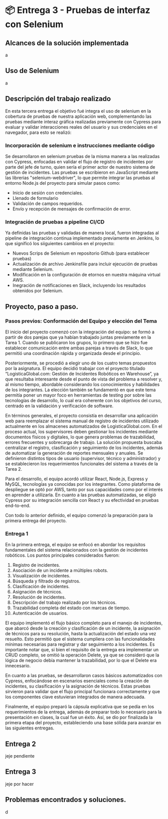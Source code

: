 # 📦 Entrega 3 - Pruebas de interfaz con Selenium
## Alcances de la solución implementada
a

## Uso de Selenium
a

## Descripción del trabajo realizado
En esta tercera entrega el objetivo fué integra el uso de selenium en la cobertura de pruebas de nuestra aplicación web, complementando las pruebas mediante interaz gráfica realizadas previamente con Cypress para evaluar y validar interacciones reales del usuario y sus credenciales en el navegador, para esto se realizó:
### Incorporación de selenium e instrucciones mediante código
Se desarrollaron en selenium pruebas de la misma manera a las realizadas con Cypress, enfocadas en validar el flujo de registro de incidentes por parte del jefe de turno, quien sería el primer actor de nuestro sistema de gestión de incidentes. Las pruebas se escribieron en JavaScript mediante las librerias "selenium-webdriver", lo que permite integrar las pruebas al entorno Node.js del proyecto para simular pasos como:
* Inicio de sesión con credenciales.
* Llenado de formulario
* Validación de campos requeridos.
* Envío y recepción de mensajes de confirmación de error.
### Integración de pruebas a  pipeline CI/CD
Ya definidas las pruebas y validadas de manera local, fueron integradas al pipeline de integración continua implementado previamente en Jenkins, lo que significó los siiguientes cambiios en el proyecto:
*  Nuevos Scrips de Selenium en repositorio Github (para establecer pruebas)
*  Actualización de archivo Jenkinsfile para incluir ejecución de pruebas mediante Selenium.
*  Modificación en la configuración de etornos en nuestra máquina virtual AWS.
*  Inegración de notificaciones en Slack, incluyendo los resultados obtenidos por Selenium.


## Proyecto, paso a paso.
### Pasos previos: Conformación del Equipo y elección del Tema
El inicio del proyecto comenzó con la integración del equipo: se formó a partir de dos parejas que ya habían trabajado juntas previamente en la Tarea 1. Cuando se publicaron los grupos, lo primero que se hizo fue establecer comunicación entre ambas parejas a través de Slack, lo que permitió una coordinación rápida y organizada desde el principio.

Posteriormente, se procedió a elegir uno de los cuatro temas propuestos por la asignatura. El equipo decidió trabajar con el proyecto titulado “LogisticaGlobal.com: Gestión de Incidentes Robóticos en Warehouse”, ya que resultaba interesante desde el punto de vista del problema a resolver y, al mismo tiempo, abordable considerando los conocimientos y habilidades de los integrantes. La elección también se fundamentó en que este tema permitía poner un mayor foco en herramientas de testing por sobre las tecnologías de desarrollo, lo cual era coherente con los objetivos del curso, centrado en la validación y verificación de software.

En términos generales, el proyecto consistía en desarrollar una aplicación web para reemplazar el sistema manual de registro de incidentes utilizado actualmente en los almacenes automatizados de LogisticaGlobal.com. En el proceso actual, los supervisores deben gestionar los incidentes mediante documentos físicos y digitales, lo que genera problemas de trazabilidad, errores frecuentes y sobrecarga de trabajo. La solución propuesta buscaba centralizar el registro, clasificación y seguimiento de los incidentes, además de automatizar la generación de reportes mensuales y anuales. Se definieron distintos tipos de usuario (supervisor, técnico y administrador) y se establecieron los requerimientos funcionales del sistema a través de la Tarea 2.

Para el desarrollo, el equipo acordó utilizar React, Node.js, Express y MySQL, tecnologías ya conocidas por los integrantes. Como plataforma de despliegue se optó por AWS, tanto por sus capacidades como por el interés en aprender a utilizarla. En cuanto a las pruebas automatizadas, se eligió Cypress por su integración sencilla con React y su efectividad en pruebas end-to-end.

Con todo lo anterior definido, el equipo comenzó la preparación para la primera entrega del proyecto.
### Entrega 1
En la primera entrega, el equipo se enfocó en abordar los requisitos fundamentales del sistema relacionados con la gestión de incidentes robóticos. Los puntos principales considerados fueron:

1. Registro de incidentes.
2. Asociación de un incidente a múltiples robots.
3. Visualización de incidentes.
4. Búsqueda y filtrado de registros.
5. Clasificación de incidentes.
6. Asignación de técnicos.
7. Resolución de incidentes.
8. Descripción del trabajo realizado por los técnicos.
9. Trazabilidad completa del estado con marcas de tiempo.
10. Autenticación de usuarios.

El equipo implementó el flujo básico completo para el manejo de incidentes, que abarcó desde la creación y clasificación de un incidente, la asignación de técnicos para su resolución, hasta la actualización del estado una vez resuelto. Esto permitió que el sistema cumpliera con las funcionalidades mínimas necesarias para registrar y dar seguimiento a los incidentes. Es importante notar que, si bien el requisito de la entrega era implementar un CRUD completo, se omitió la operación Delete, ya que se consideró que la lógica de negocio debía mantener la trazabilidad, por lo que el Delete era innecesario.

En cuanto a las pruebas, se desarrollaron casos básicos automatizados con Cypress, enfocándose en escenarios esenciales como la creación de incidentes, su clasificación y la asignación de técnicos. Estas pruebas sirvieron para validar que el flujo principal funcionara correctamente y que los componentes clave estuvieran integrados de manera adecuada.

Finalmente, el equipo preparó la cápsula explicativa que se pedía en los requerimientos de la entrega, además de preparar todo lo necesario para la presentación en clases, la cual fue un éxito. Así, se dio por finalizada la primera etapa del proyecto, estableciendo una base sólida para avanzar en las siguientes entregas.

## Entrega 2
jeje pendiente
 
## Entrega 3
jeje por hacer

## Problemas encontrados y soluciones.
d
